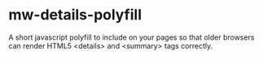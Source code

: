 # mw-details-polyfill
A short javascript polyfill to include on your pages so that older browsers can render HTML5 &lt;details> and &lt;summary> tags correctly.
